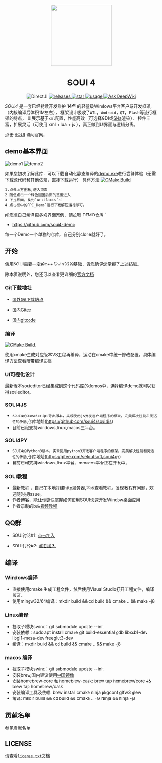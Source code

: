 <div align= "center">
<img align="center" width=200 src="./doc/logo.png" />
</div>


<div align= "center">
 <h1>SOUI 4</h1>

 <a>
    <img alt="DirectUI" src="https://img.shields.io/badge/C%2B%2B-DirectUI%E5%BA%93-brightgreen?style=for-the-badge" />
 </a>
 <a href="https://github.com/soui4/soui/releases">
    <img alt="releases" src="https://img.shields.io/github/v/release/soui4/soui?color=blueviolet&include_prereleases&style=for-the-badge" />
 </a>
<a href="https://github.com/soui4/soui/">
    <img alt="star" src="https://img.shields.io/github/stars/soui4/soui?style=for-the-badge">
</a>

 <a href="https://2926295173.github.io/SoUIDocs">
    <img alt="usage" src="https://img.shields.io/badge/%E4%BD%BF%E7%94%A8-%E6%96%87%E6%A1%A3-yellow?style=for-the-badge"/>
</a>

 <a href="https://deepwiki.com/soui4/soui">
    <img alt="Ask DeepWiki" src="https://deepwiki.com/badge.svg"/>
</a>
</div>


 _SOUI4_ 是一套已经持续开发维护 **14年** 的轻量级Windows平台客户端开发框架,
（内核编译后体积1M左右），
框架设计吸收了`WTL`，`Android`，`QT`，`Flash`等流行框架的特点，
UI展示基于`xml`配置，性能高效（可选择GDI或[Skia](https://www.oschina.net/p/skia)渲染），
控件丰富，扩展灵活（可使用 xml + lua + js  ），真正做到UI界面与逻辑分离。

点击 [SOUI](https://www.soui.com.cn) 访问官网。

##  **demo基本界面** 
![demo1](./doc/demo_png/souidemo1.png)
![demo2](./doc/demo_png/souidemo2.png)

如果您初次了解此库，可以下载自动化静态编译的[demo.exe](https://github.com/soui4/soui/actions)进行尝鲜体验（无需下载源代码和其他依赖，直接下载运行）
具体方法
[![CMake Build](https://github.com/soui4/soui/actions/workflows/build.yml/badge.svg)](https://github.com/soui4/soui/actions/workflows/build.yml)

```
1.点击上方图标,进入页面
2 随便点击一个绿色圆圈后面的链接进入
3 下拉界面，找到`Artifacts`栏
4 点击栏中的`PC_Demo`进行下载解压运行即可。
```
如您想自己编译更多的界面案例，请拉取 DEMO仓库：

- https://github.com/soui4-demo

每一个Demo一个单独的仓库，自己分别clone就好了。

##  **开始** 

使用SOUI需要一定的c++与win32的基础，请您确保您掌握了上述技能。

除本页说明外，您还可以查看更详细的[官方文档](https://2926295173.github.io/SoUIDocs/)

### Git下载地址

- [国外Git下载站点](https://github.com/soui4/soui)

- [国内Gitee](https://gitee.com/setoutsoft/soui4)

- [国内gitcode](https://gitcode.com/setoutsoft/soui4)

### [编译](./doc/build.md)

[![CMake Build](https://github.com/soui4/soui/actions/workflows/build.yml/badge.svg)](https://github.com/soui4/soui/actions/workflows/build.yml).

使用cmake生成对应版本VS工程再编译，运动在cmake中统一修改配置。具体编译方法查看附带[编译文档](./doc/build.md)

### UI可视化设计

最新版本souieditor已经集成到这个代码库的demos中，选择编译demo就可以获得souieditor。
### SOUI4JS
- `SOUI4的JavaScript导出版本，实现使用js开发客户端程序的框架，完美解决性能和灵活性的矛盾`,仓库地址(https://github.com/soui4/soui4js)
- 目前已经支持windows,linux,macos三平台。
### SOUI4PY
- `SOUI4的Python3版本，实现使用python3开发客户端程序的框架，完美解决性能和灵活性的矛盾`,仓库地址(https://gitee.com/setoutsoft/soui4py)
- 目前已经支持windows,linux平台，mmacos平台正在开发中。

### SOUI教程

- 最新[教程](https://gitee.com/setoutsoft/soui-docs) ，自己在本地搭建http服务器,本地查看教程。发现教程有问题，欢迎随时提issue。
- 作者[博客](http://www.cnblogs.com/setoutsoft/)，能让你更快掌握如何使用SOUI快速开发Window桌面应用
- 作者录制的b站[视频教程](https://space.bilibili.com/110611388)

##  **QQ群** 

- SOUI讨论#1: [点击加入](http://shang.qq.com/wpa/qunwpa?idkey=9653a811a72365d798a5247d6ba6885a568bdcf51c624f906c8ce7b8fd9e4eda)

- SOUI讨论#2: [点击加入](http://shang.qq.com/wpa/qunwpa?idkey=03d3294a2551beb1b54b4012086cec14b3f66d5c253debaeed241d9c623966e0)

##  **编译**
###  **Windows编译**
- 直接使用cmake 生成工程文件，然后使用Visual Studio打开工程文件，编译即可。
- 使用mingw32/64编译：mkdir build && cd build && cmake .. && make -j8

###  **Linux编译** 
- 拉取子模块swinx：git submodule update --init
- 安装依赖：sudo apt install cmake git build-essential gdb libxcb1-dev libgl1-mesa-dev freeglut3-dev
- 编译：mkdir build && cd build && cmake .. && make -j8

###  **macos 编译**
- 拉取子模块swinx：git submodule update --init
- 安装brew,国内建议使用[中国镜像](https://gitee.com/cunkai/HomebrewCN)
- 安装homebrew-core 和 homebrew-cask: brew tap homebrew/core && brew tap homebrew/cask
- 安装编译工具及依赖: brew install cmake ninja pkgconf glfw3 glew
- 编译: mkdir build && cd build && cmake .. -G Ninja && ninja -j8

## **贡献名单**
参见[贡献名单](./contributors.md)

##  **LICENSE** 

请查看[`license.txt`](./license.txt)文档
